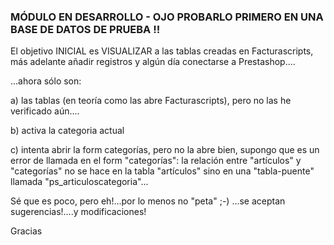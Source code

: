 ### MÓDULO EN DESARROLLO - OJO PROBARLO PRIMERO EN UNA BASE DE DATOS DE PRUEBA !!

El objetivo INICIAL es VISUALIZAR a las tablas creadas en Facturascripts, más adelante añadir registros y algún día conectarse a Prestashop....

...ahora sólo son:


a) las tablas (en teoría como las abre Facturascripts), pero no las he verificado aún....

b) activa la categoria actual

c) intenta abrir la form categorías, pero no la abre bien, supongo que es un error de llamada en el form "categorías": la relación entre "artículos" y "categorías" no se hace en la tabla "artículos" sino en una "tabla-puente" llamada "ps_articuloscategoria"...

Sé que es poco, pero eh!...por lo menos no "peta" ;-)  ...se aceptan sugerencias!....y modificaciones!


Gracias
